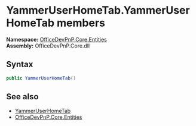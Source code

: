# YammerUserHomeTab.YammerUserHomeTab members 
  

**Namespace:** [OfficeDevPnP.Core.Entities](OfficeDevPnP.Core.Entities.md)  
**Assembly:** OfficeDevPnP.Core.dll  
## Syntax
```C#
public YammerUserHomeTab()
```
## See also
- [YammerUserHomeTab](OfficeDevPnP.Core.Entities.YammerUserHomeTab.md)
- [OfficeDevPnP.Core.Entities](OfficeDevPnP.Core.Entities.md)
